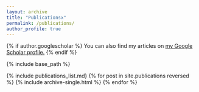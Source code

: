 ```yaml
---
layout: archive
title: "Publicationsx"
permalink: /publications/
author_profile: true
---
```


{% if author.googlescholar %}
  You can also find my articles on <u><a href="{{author.googlescholar}}">my Google Scholar profile</a>.</u>
{% endif %}

{% include base_path %}

{% include publications_list.md}
{% for post in site.publications reversed %}
  {% include archive-single.html %}
{% endfor %}
